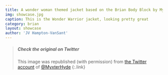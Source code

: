 ```yaml
---
title: A wonder woman themed jacket based on the Brian Body Block by Myxter Hyde
img: showcase.jpg
caption: This is the Wonder Warrior jacket, looking pretty great
category: brian
layout: showcase
author: 'JV Hampton-VanSant'
---
```


> ##### Check the original on Twitter
>
> This image was republished (with permission) from 
> [the Twitter account](https://twitter.com/MyxterHyde/status/914274197345570816) of 
> [@MyxterHyde](https://twitter.com/MyxterHyde)
{:.link}
